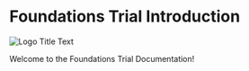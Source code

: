 # Foundations Trial Introduction

![Logo Title Text](assets/dessa_logo_dark-print_horizontal.jpg "Logo Title Text")

Welcome to the Foundations Trial Documentation!